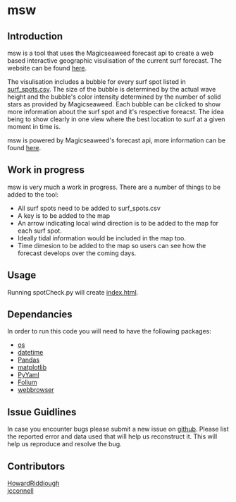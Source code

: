 # msw

## Introduction
msw is a tool that uses the Magicseaweed forecast api to create a web based interactive geographic visulisation of the current surf forecast. The website can be found [here](https://jcconnell.github.io/msw/).

The visulisation includes a bubble for every surf spot listed in [surf_spots.csv](https://github.com/jcconnell/msw/blob/master/data/surfspots.csv). The size of the bubble is determined by the actual wave height and the bubble's color intensity determined by the number of solid stars as provided by Magicseaweed. Each bubble can be clicked to show more information about the surf spot and it's respective foreacst. The idea being to show clearly in one view where the best location to surf at a given moment in time is.

msw is powered by Magicseaweed's forecast api, more information can be found [here](https://magicseaweed.com/developer/api).

## Work in progress
msw is very much a work in progress. There are a number of things to be added to the tool:

* All surf spots need to be added to surf_spots.csv
* A key is to be added to the map
* An arrow indicating local wind direction is to be added to the map for each surf spot.
* Ideally tidal information would be included in the map too.
* Time dimesion to be added to the map so users can see how the forecast develops over the coming days.

## Usage
Running spotCheck.py will create [index.html](https://github.com/HowardRiddiough/msw/blob/master/index.html).

## Dependancies
In order to run this code you will need to have the following packages:

* [os](https://docs.python.org/2/library/os.html)
* [datetime](https://docs.python.org/2/library/datetime.html)
* [Pandas](https://pandas.pydata.org/pandas-docs/stable/)
* [matplotlib](https://matplotlib.org/contents.html)
* [PyYaml](https://github.com/yaml/pyyaml)
* [Folium](https://github.com/python-visualization/folium)
* [webbrowser](https://docs.python.org/2/library/webbrowser.html)

## Issue Guidlines
In case you encounter bugs please submit a new issue on [github](https://github.com/HowardRiddiough/msw/issues). Please list the reported error and data used that will help us reconstruct it. This will help us reproduce and resolve the bug.

## Contributors
[HowardRiddiough](https://github.com/HowardRiddiough)  
[jcconnell](https://github.com/jcconnell)
